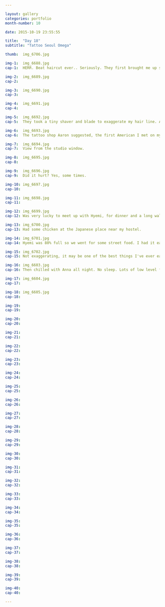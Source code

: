 ```yaml
---

layout: gallery
categories: portfolio
month-number: 10

date: 2015-10-19 23:55:55

title:  "Day 18"
subtitle: "Tattoo Seoul Omega"

thumb:	img_6706.jpg

img-1:	img_6688.jpg
cap-1:	HERR. Beat haircut ever.. Seriously. They first brought me up stairs, to sit on a couch and discuss what i'm looking to get done, how long ago did I cut it, and all to explain to the barber (no English) what I want done. I told them, but also gave them liberty to "have fun" with it. The Barber was very precise, meticulous and gentle. The barbers have assistants that hold tools, get them things, and even brush hair off of my face, nose and ears whenever the case. I felt like a King. They also wash your hair, with a light scalp massage before and in the middle of your cut, where you come back for the styling phase. The assistant took care of the cut throat razor shave. The assistant even had an assistant. It was awesome. 77,000 KRW later..

img-2:	img_6689.jpg
cap-2:	

img-3:	img_6690.jpg
cap-3: 	

img-4:	img_6691.jpg
cap-4:	

img-5:	img_6692.jpg
cap-5:	They took a tiny shaver and blade to exaggerate my hair line. A style here.

img-6:	img_6693.jpg
cap-6:	The tattoo shop Aaron suggested, the first American I met on my second say in Seoul. Almost didn't go in the end.

img-7:	img_6694.jpg
cap-7:	View from the studio window.

img-8:	img_6695.jpg
cap-8:	

img-9:	img_6696.jpg
cap-9:	Did it hurt? Yes, some times. 

img-10:	img_6697.jpg
cap-10:	

img-11:	img_6698.jpg
cap-11:	

img-12:	img_6699.jpg
cap-12:	Was very lucky to meet up with Hyemi, for dinner and a long walk. This was a Japanese specially! Beer with -ice cream- on the top. Really it was like ice flaked beer, but still food. German beer made by Japanese, with Japanese innovation said the glass. 

img-13:	img_6700.jpg
cap-13:	Had some chicken at the Japanese place near my hostel. 

img-14:	img_6701.jpg
cap-14:	Hyemi was 80% full so we went for some street food. I had it earlier that day.

img-15:	img_6702.jpg
cap-15:	Not exaggerating, it may be one of the best things I've ever eaten, and only for 3,000 Won. ~3$

img-16:	img_6603.jpg
cap-16:	Then chilled with Anna all night. No sleep. Lots of low level fun.

img-17:	img_6604.jpg
cap-17:	

img-18:	img_6605.jpg
cap-18:	

img-19:	
cap-19:	

img-20:	
cap-20:	

img-21:	
cap-21:	

img-22:	
cap-22:	

img-23:	
cap-23:	

img-24:	
cap-24:	

img-25:	
cap-25:	

img-26:	
cap-26:	

img-27:	
cap-27:	

img-28:	
cap-28:	

img-29:	
cap-29:	

img-30:	
cap-30:	

img-31:	
cap-31:	

img-32:	
cap-32:	

img-33:	
cap-33:	

img-34:	
cap-34:	

img-35:	
cap-35:	

img-36:	
cap-36:	

img-37:	
cap-37:	

img-38:	
cap-38:	

img-39:	
cap-39:	

img-40:	
cap-40:	

---
```



